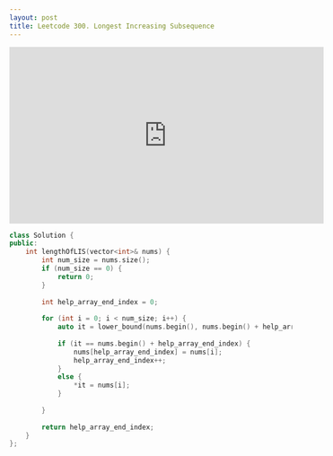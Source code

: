 ```yaml
---
layout: post
title: Leetcode 300. Longest Increasing Subsequence
---
```


<iframe width="560" height="315" src="https://www.youtube.com/embed/03_HxdEMrN8" frameborder="0" allow="autoplay; encrypted-media" allowfullscreen></iframe>


```cpp
class Solution {
public:
    int lengthOfLIS(vector<int>& nums) {
        int num_size = nums.size();
        if (num_size == 0) {
            return 0;
        }
        
        int help_array_end_index = 0;
        
        for (int i = 0; i < num_size; i++) {
            auto it = lower_bound(nums.begin(), nums.begin() + help_array_end_index, nums[i]);
            
            if (it == nums.begin() + help_array_end_index) {
                nums[help_array_end_index] = nums[i];
                help_array_end_index++;
            }
            else {
                *it = nums[i];
            }
            
        }
        
        return help_array_end_index;
    }
};
```
